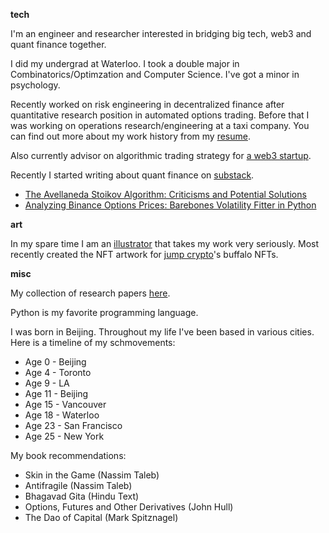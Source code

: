 **tech**

I'm an engineer and researcher interested in bridging big tech, web3 and quant finance together. 

I did my undergrad at Waterloo. I took a double major in Combinatorics/Optimzation and Computer Science. I've got a minor in psychology.

Recently worked on risk engineering in decentralized finance after quantitative research position in automated options trading. Before that I was working on operations research/engineering at a taxi company. You can find out more about my work history from my [resume](https://github.com/oxue/oxue.github.io/raw/main/public/Resume%20Oliver%20Xu.pdf).

Also currently advisor on algorithmic trading strategy for [a web3 startup](https://elixir.finance/).

Recently I started writing about quant finance on [substack](https://quante.substack.com/).

- [The Avellaneda Stoikov Algorithm: Criticisms and Potential Solutions](https://quante.substack.com/p/the-avellaneda-stoikov-algorithm)
- [Analyzing Binance Options Prices: Barebones Volatility Fitter in Python](https://quante.substack.com/p/analyzing-binance-options-prices)

**art**

In my spare time I am an [illustrator](https://www.instagram.com/oppylines/) that takes my work very seriously. Most recently created the NFT artwork for [jump crypto](https://jumpcrypto.com/)'s buffalo NFTs. 

**misc**

My collection of research papers [here](https://oxue.github.io/research_papers).

Python is my favorite programming language.

I was born in Beijing. Throughout my life I've been based in various cities. Here is a timeline of my schmovements:

- Age 0 - Beijing
- Age 4 - Toronto
- Age 9 - LA
- Age 11 - Beijing
- Age 15 - Vancouver
- Age 18 - Waterloo
- Age 23 - San Francisco
- Age 25 - New York

My book recommendations:

- Skin in the Game (Nassim Taleb)
- Antifragile (Nassim Taleb)
- Bhagavad Gita (Hindu Text)
- Options, Futures and Other Derivatives (John Hull)
- The Dao of Capital (Mark Spitznagel)

